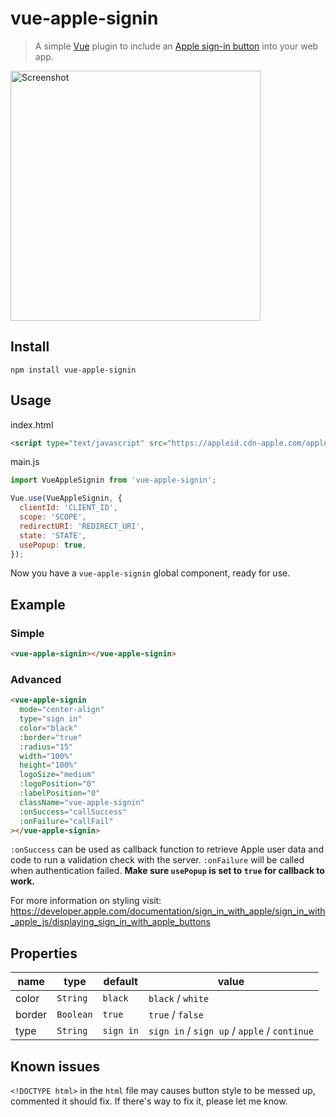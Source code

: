 # vue-apple-signin
> A simple [Vue](https://vuejs.org) plugin to include an [Apple sign-in button](https://developer.apple.com/documentation/signinwithapplejs) into your web app.

<img src="https://github.com/chenpion/vue-apple-signin/raw/master/screenshot.png" width="400" alt="Screenshot">

## Install
```
npm install vue-apple-signin
```

## Usage

index.html
``` html
<script type="text/javascript" src="https://appleid.cdn-apple.com/appleauth/static/jsapi/appleid/1/en_US/appleid.auth.js"></script>
```

main.js
``` js
import VueAppleSignin from 'vue-apple-signin';

Vue.use(VueAppleSignin, {
  clientId: 'CLIENT_ID',
  scope: 'SCOPE',
  redirectURI: 'REDIRECT_URI',
  state: 'STATE',
  usePopup: true,
});
```
Now you have a `vue-apple-signin` global component, ready for use.

## Example
### Simple
``` html
<vue-apple-signin></vue-apple-signin>
```

### Advanced
``` html
<vue-apple-signin
  mode="center-align"
  type="sign in"
  color="black"
  :border="true"
  :radius="15"
  width="100%"
  height="100%"
  logoSize="medium"
  :logoPosition="0"
  :labelPosition="0"
  className="vue-apple-signin"
  :onSuccess="callSuccess"
  :onFailure="callFail"
></vue-apple-signin>
```
`:onSuccess` can be used as callback function to retrieve Apple user data and code to run a 
validation check with the server.
`:onFailure` will be called when authentication failed.
**Make sure `usePopup` is set to `true` for callback to work.**

For more information on styling visit: https://developer.apple.com/documentation/sign_in_with_apple/sign_in_with_apple_js/displaying_sign_in_with_apple_buttons

## Properties
|name|type|default|value|
|---|---|---|---|
|color|`String`|`black`|`black` / `white`|
|border|`Boolean`|`true`|`true` / `false`|
|type|`String`|`sign in`|`sign in` / `sign up` / `apple` / `continue`|

## Known issues
`<!DOCTYPE html>` in the `html` file may causes button style to be messed up,
commented it should fix.
If there's way to fix it, please let me know.

